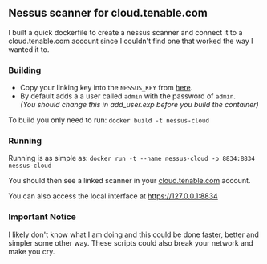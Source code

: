 ##  Nessus scanner for cloud.tenable.com
I built a quick dockerfile to create a nessus scanner and connect it to a cloud.tenable.com account since I couldn't find one that worked the way I wanted it to.

### Building

 - Copy your linking key into the  `NESSUS_KEY` from [here](https://cloud.tenable.com/app.html#/scans/scanners).
 - By default adds a a user called `admin` with the password of `admin`.  
  *(You should change this in add_user.exp before you build the container)*

To build you only need to run:
`docker build -t nessus-cloud`

### Running
Running is as simple as:  `docker run -t --name nessus-cloud -p 8834:8834 nessus-cloud`

You should then see a linked scanner in your [cloud.tenable.com](https://cloud.tenable.com) account.

You can also access the local interface at https://127.0.0.1:8834

### Important Notice
I likely don't know what I am doing and this could be done faster, better and simpler some other way. These scripts could also break your network and make you cry.
